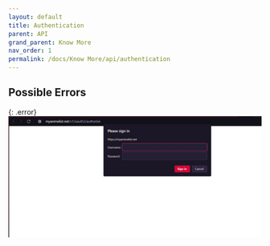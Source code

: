 ```yaml
---
layout: default
title: Authentication
parent: API
grand_parent: Know More
nav_order: 1
permalink: /docs/Know More/api/authentication
---
```



## Possible Errors

{: .error}
![Invalid Client ID or Client Secret](../assets/error_oauth.jpg "Invalid Client ID or Client Secret")

